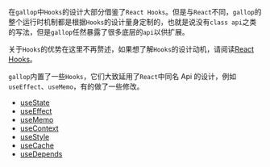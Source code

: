 在`gallop`中`Hooks`的设计大部分借鉴了`React Hooks`。但是与`React`不同，`gallop`的整个运行时机制都是根据`Hooks`的设计量身定制的，也就是说没有`class api`之类的写法，但是`gallop`任然暴露了很多底层的`api`以供扩展。

关于`Hooks`的优势在这里不再赘述，如果想了解`Hooks`的设计动机，请阅读[React Hooks](https://react.docschina.org/docs/hooks-intro.html#motivation)。

`gallop`内置了一些`Hooks`，它们大致延用了`React`中同名 Api 的设计，例如`useEffect`、`useMemo`，有的做了一些修改。

- [useState](/#useState)
- [useEffect](/#useEffect)
- [useMemo](/#useMemo)
- [useContext](/#useContext)
- [useStyle](/#useStyle)
- [useCache](/#useCache)
- [useDepends](/#useDepends)
